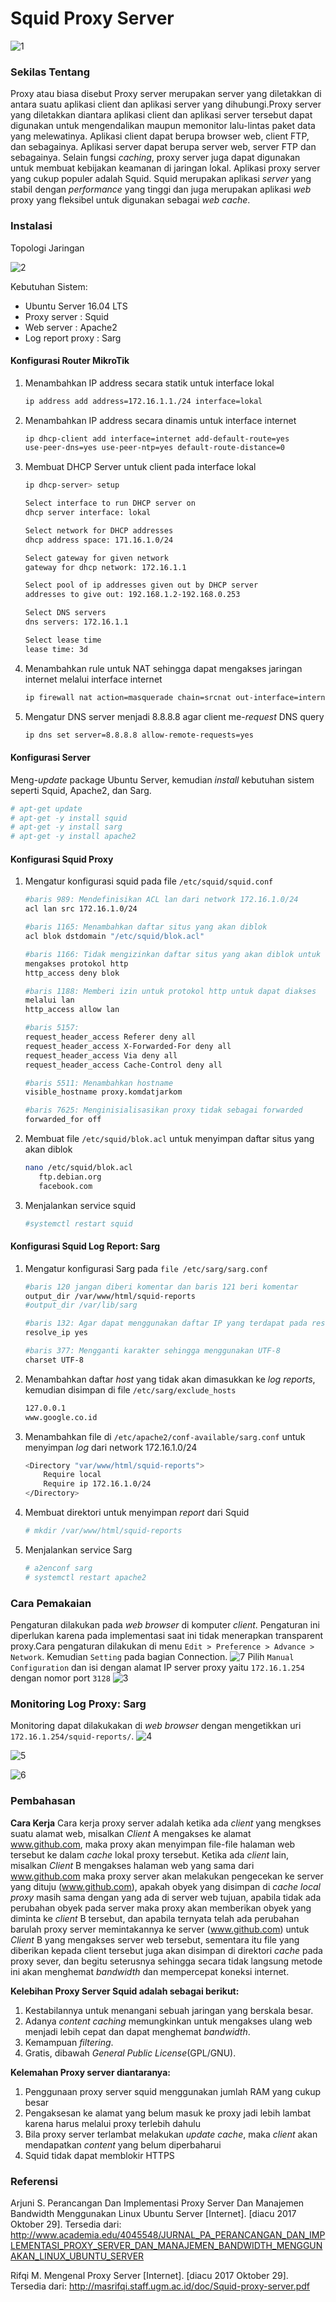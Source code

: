 # Squid Proxy Server
![1](https://github.com/renisakhairiyah/proxysquid/blob/master/squid.jpg)
### Sekilas Tentang
   Proxy atau biasa disebut Proxy server merupakan server yang diletakkan di antara suatu aplikasi client dan aplikasi server yang dihubungi.Proxy server yang diletakkan diantara aplikasi client dan aplikasi server tersebut dapat digunakan untuk mengendalikan maupun memonitor lalu-lintas paket data yang melewatinya. Aplikasi client dapat berupa browser web, client FTP, dan sebagainya. Aplikasi server dapat berupa server web, server FTP dan sebagainya.
   Selain fungsi *caching*, proxy server juga dapat digunakan untuk membuat kebijakan keamanan di jaringan lokal. Aplikasi proxy server yang cukup populer adalah Squid. Squid merupakan aplikasi *server* yang stabil dengan *performance* yang tinggi dan juga merupakan aplikasi *web* proxy yang fleksibel untuk digunakan sebagai *web cache*.

### Instalasi
Topologi Jaringan 

 ![2](https://github.com/renisakhairiyah/proxysquid/blob/master/Topologi.png)


Kebutuhan Sistem:
- Ubuntu Server 16.04 LTS 
- Proxy server : Squid
- Web server : Apache2
- Log report proxy : Sarg

#### Konfigurasi Router MikroTik
1. Menambahkan IP address secara statik untuk interface lokal
    ```sh
    ip address add address=172.16.1.1./24 interface=lokal 
    ```
2. Menambahkan IP address secara dinamis untuk interface internet
    ```sh 
    ip dhcp-client add interface=internet add-default-route=yes 
    use-peer-dns=yes use-peer-ntp=yes default-route-distance=0
    ```
3. Membuat DHCP Server untuk client pada interface lokal
    ```sh
    ip dhcp-server> setup
    
    Select interface to run DHCP server on
    dhcp server interface: lokal
    
    Select network for DHCP addresses
    dhcp address space: 171.16.1.0/24
    
    Select gateway for given network
    gateway for dhcp network: 172.16.1.1
    
    Select pool of ip addresses given out by DHCP server
    addresses to give out: 192.168.1.2-192.168.0.253
    
    Select DNS servers
    dns servers: 172.16.1.1
   
    Select lease time
    lease time: 3d
    ```
4. Menambahkan rule untuk NAT sehingga dapat mengakses jaringan internet melalui interface internet
    ```sh
    ip firewall nat action=masquerade chain=srcnat out-interface=internet
    ```
5. Mengatur DNS server menjadi 8.8.8.8 agar client me-*request* DNS query
    ```sh
    ip dns set server=8.8.8.8 allow-remote-requests=yes
    ```

#### Konfigurasi Server
Meng-*update* package Ubuntu Server, kemudian *install* kebutuhan sistem seperti Squid, Apache2, dan Sarg. 
```sh
# apt-get update
# apt-get -y install squid
# apt-get -y install sarg
# apt-get -y install apache2 
```
#### Konfigurasi Squid Proxy
1. Mengatur konfigurasi squid pada file `/etc/squid/squid.conf`
    ```sh
    #baris 989: Mendefinisikan ACL lan dari network 172.16.1.0/24
    acl lan src 172.16.1.0/24
    
    #baris 1165: Menambahkan daftar situs yang akan diblok
    acl blok dstdomain "/etc/squid/blok.acl"
    
    #baris 1166: Tidak mengizinkan daftar situs yang akan diblok untuk 
    mengakses protokol http
    http_access deny blok

    #baris 1188: Memberi izin untuk protokol http untuk dapat diakses 
    melalui lan
    http_access allow lan
    
    #baris 5157: 
    request_header_access Referer deny all
    request_header_access X-Forwarded-For deny all
    request_header_access Via deny all
    request_header_access Cache-Control deny all
    
    #baris 5511: Menambahkan hostname
    visible_hostname proxy.komdatjarkom

    #baris 7625: Menginisialisasikan proxy tidak sebagai forwarded
    forwarded_for off
    ```
2. Membuat file `/etc/squid/blok.acl` untuk menyimpan daftar situs yang akan diblok
   ```sh
   nano /etc/squid/blok.acl
      ftp.debian.org
      facebook.com
   ```
3. Menjalankan service squid
    ```sh
    #systemctl restart squid
    ```
#### Konfigurasi Squid Log Report: Sarg 
1. Mengatur konfigurasi Sarg pada `file /etc/sarg/sarg.conf`
    ```sh
    #baris 120 jangan diberi komentar dan baris 121 beri komentar
    output_dir /var/www/html/squid-reports
    #output_dir /var/lib/sarg
    
    #baris 132: Agar dapat menggunakan daftar IP yang terdapat pada resolve
    resolve_ip yes
    
    #baris 377: Mengganti karakter sehingga menggunakan UTF-8
    charset UTF-8
    ```
2. Menambahkan daftar *host* yang tidak akan dimasukkan ke *log reports*, kemudian disimpan di file `/etc/sarg/exclude_hosts`
    ```sh
    127.0.0.1
    www.google.co.id
    ```    
3. Menambahkan file di `/etc/apache2/conf-available/sarg.conf` untuk menyimpan *log* dari network 172.16.1.0/24
    ```sh
    <Directory "var/www/html/squid-reports">
        Require local
        Require ip 172.16.1.0/24
    </Directory>
    ```
4. Membuat direktori untuk menyimpan *report* dari Squid 
    ```sh 
    # mkdir /var/www/html/squid-reports
    ```
5. Menjalankan service Sarg
    ```sh
    # a2enconf sarg
    # systemctl restart apache2
    ```
   
### Cara Pemakaian
Pengaturan dilakukan pada *web browser* di komputer *client*. Pengaturan ini diperlukan karena pada implementasi saat ini tidak menerapkan transparent proxy.Cara pengaturan dilakukan di menu `Edit > Preference > Advance > Network`. Kemudian `Setting` pada bagian Connection. 
![7](https://github.com/renisakhairiyah/proxysquid/blob/master/pengaturan.PNG)
Pilih `Manual Configuration` dan isi dengan alamat IP server proxy yaitu `172.16.1.254` dengan nomor port `3128`
![3](https://github.com/renisakhairiyah/proxysquid/blob/master/client-2.PNG)

### Monitoring Log Proxy: Sarg
Monitoring dapat dilakukakan di *web browser* dengan mengetikkan uri `172.16.1.254/squid-reports/`.
![4](https://github.com/renisakhairiyah/proxysquid/blob/master/report.PNG)

![5](https://github.com/renisakhairiyah/proxysquid/blob/master/report1.PNG)

![6](https://github.com/renisakhairiyah/proxysquid/blob/master/report2.PNG)

### Pembahasan
**Cara Kerja**
Cara kerja proxy server adalah ketika ada *client* yang mengkses suatu alamat web, misalkan *Client* A mengakses ke alamat www.github.com, maka proxy akan menyimpan file-file halaman web tersebut ke dalam *cache* lokal proxy tersebut. Ketika ada *client* lain, misalkan *Client* B mengakses halaman web yang sama dari www.github.com maka proxy server akan melakukan pengecekan ke server yang dituju (www.github.com), apakah obyek yang disimpan di *cache local proxy* masih sama dengan yang ada di server web tujuan, apabila tidak ada perubahan obyek pada server maka proxy akan memberikan obyek yang diminta ke *client* B tersebut, dan apabila ternyata telah ada perubahan barulah proxy server memintakannya ke server (www.github.com) untuk *Client* B yang mengakses server web tersebut, sementara itu file yang diberikan kepada client tersebut juga akan disimpan di direktori *cache* pada proxy sever, dan begitu seterusnya sehingga secara tidak langsung metode ini akan menghemat *bandwidth* dan mempercepat koneksi internet.
  
**Kelebihan Proxy Server Squid adalah sebagai berikut:**
1. Kestabilannya untuk menangani sebuah jaringan yang berskala besar.
2. Adanya *content caching* memungkinkan untuk mengakses ulang web menjadi lebih cepat dan dapat menghemat *bandwidth*.
3. Kemampuan *filtering*.
4. Gratis, dibawah *General Public License*(GPL/GNU).

**Kelemahan Proxy server diantaranya:**
1. Penggunaan proxy server squid menggunakan jumlah RAM yang cukup besar
2. Pengaksesan ke alamat yang belum masuk ke proxy jadi lebih lambat karena harus melalui proxy terlebih dahulu
3. Bila proxy server terlambat melakukan *update cache*, maka *client* akan mendapatkan *content* yang belum diperbaharui
4. Squid tidak dapat memblokir HTTPS

### Referensi
Arjuni S. Perancangan Dan Implementasi Proxy Server Dan Manajemen Bandwidth Menggunakan Linux Ubuntu Server [Internet]. [diacu 2017 Oktober 29]. Tersedia dari: http://www.academia.edu/4045548/JURNAL_PA_PERANCANGAN_DAN_IMPLEMENTASI_PROXY_SERVER_DAN_MANAJEMEN_BANDWIDTH_MENGGUNAKAN_LINUX_UBUNTU_SERVER

Rifqi M. Mengenal Proxy Server [Internet]. [diacu 2017 Oktober 29]. Tersedia dari: http://masrifqi.staff.ugm.ac.id/doc/Squid-proxy-server.pdf

[//]: # (These are reference links used in the body of this note and get stripped out when the markdown processor does its job. There is no need to format nicely because it shouldn't be seen. Thanks SO - http://stackoverflow.com/questions/4823468/store-comments-in-markdown-syntax)


   [dill]: <https://github.com/joemccann/dillinger>
   [git-repo-url]: <https://github.com/joemccann/dillinger.git>
   [john gruber]: <http://daringfireball.net>
   [df1]: <http://daringfireball.net/projects/markdown/>
   [markdown-it]: <https://github.com/markdown-it/markdown-it>
   [Ace Editor]: <http://ace.ajax.org>
   [node.js]: <http://nodejs.org>
   [Twitter Bootstrap]: <http://twitter.github.com/bootstrap/>
   [jQuery]: <http://jquery.com>
   [@tjholowaychuk]: <http://twitter.com/tjholowaychuk>
   [express]: <http://expressjs.com>
   [AngularJS]: <http://angularjs.org>
   [Gulp]: <http://gulpjs.com>

   [PlDb]: <https://github.com/joemccann/dillinger/tree/master/plugins/dropbox/README.md>
   [PlGh]: <https://github.com/joemccann/dillinger/tree/master/plugins/github/README.md>
   [PlGd]: <https://github.com/joemccann/dillinger/tree/master/plugins/googledrive/README.md>
   [PlOd]: <https://github.com/joemccann/dillinger/tree/master/plugins/onedrive/README.md>
   [PlMe]: <https://github.com/joemccann/dillinger/tree/master/plugins/medium/README.md>
   [PlGa]: <https://github.com/RahulHP/dillinger/blob/master/plugins/googleanalytics/README.md>
